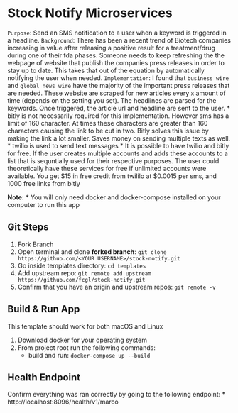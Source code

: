 # Stock Notify Microservices

`Purpose`: Send an SMS notification to a user when a keyword is triggered in a headline.
`Background`:   There has been a recent trend of  Biotech companies increasing in value after releasing a positive result for a treatment/drug during one of their fda phases. Someone needs to keep refreshing the the webpage of website that publish the companies press releases in order to stay up to date. This takes that out of the equation by automatically notifying the user when needed. 
`Implementation`: I found that `business wire` and `global news wire` have the majority of the important press releases that are needed. These website are scraped for new articles every `x` amount of time (depends on the setting you set). The headlines are parsed for the keywords. Once triggered, the article url and headline are sent to the user.
    * bitly is not necessarily required for this implementation. However sms has a limit of 160 character. At times these characters are greater than 160 characters causing the link to be cut in two. Bitly solves this issue by making the link a lot smaller. Saves money on sending multiple texts as well. 
    * twilio is used to send text messages
    * It is possible to have twilio and bitly for free. If the user creates multiple accounts and adds these accounts to a list that is sequntially used for their respective purposes. The user could theoretically have these services for free if unlimited accounts were available. You get $15 in free credit from twililo at $0.0015 per sms, and 1000 free links from bitly


**Note:** 
    * You will only need docker and docker-compose installed on your computer to run this app

## Git Steps
1. Fork Branch
2. Open terminal and clone **forked branch**: `git clone https://github.com/<YOUR USERNAME>/stock-notify.git`
3. Go inside templates directory: `cd templates`
3. Add upstream repo: `git remote add upstream https://github.com/fcgl/stock-notify.git`
4. Confirm that you have an origin and upstream repos: `git remote -v`

## Build & Run App

This template should work for both macOS and Linux

1. Download docker for your operating system
2. From project root run the following commands:
    * build and run: `docker-compose up --build`


## Health Endpoint

Confirm everything was ran correctly by going to the following endpoint: 
    * http://localhost:8096/health/v1/marco
    


